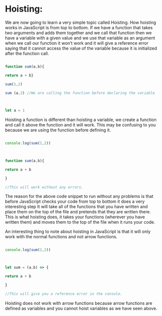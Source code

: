 # Hoisting:
We are now going to learn a very simple topic called Hoisting. How hoisting works in JavaScript is from top to bottom. If we have a function that takes two arguments and adds them together and we call that function then we have a variable with a given value and we use that variable as an argument when we call our function it won’t work and it will give a reference error saying that it cannot access the value of the variable because it is initialized after the function call.

```jsx

function sum(a,b){

return a + b}

sum(1,2)

sum (a,2) //We are calling the function before declaring the variable

  

let a = 1

```

Hoisting a function is different than hoisting a variable, we create a function and call it above the function and it will work. This may be confusing to you because we are using the function before defining it.

```jsx

console.log(sum(1,2))

  

function sum(a,b){

return a + b

}

//This will work without any errors.

```

The reason for the above code snippet to run without any problems is that before JavaScript checks your code from top to bottom it does a very interesting step It will take all of the functions that you have written and place them on the top of the file and pretends that they are written there. This is what hoisting does, it takes your functions (wherever you have written them) and moves them to the top of the file when it runs your code.

An interesting thing to note about hoisting in JavaScript is that it will only work with the normal functions and not arrow functions.

```jsx

console.log(sum(1,2))

  

let sum = (a,b) => {

return a + b

}

//This will give you a reference error in the console.

```

Hoisting does not work with arrow functions because arrow functions are defined as variables and you cannot hoist variables as we have seen above.